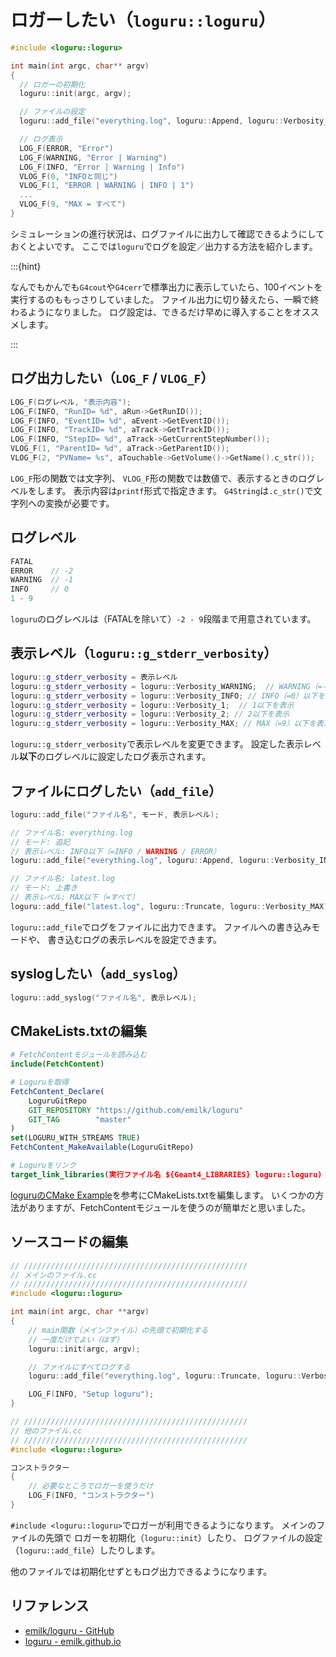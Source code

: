 # ロガーしたい（``loguru::loguru``）

```cpp
#include <loguru::loguru>

int main(int argc, char** argv)
{
  // ロガーの初期化
  loguru::init(argc, argv);

  // ファイルの設定
  loguru::add_file("everything.log", loguru::Append, loguru::Verbosity_MAX);

  // ログ表示
  LOG_F(ERROR, "Error")
  LOG_F(WARNING, "Error | Warning")
  LOG_F(INFO, "Error | Warning | Info")
  VLOG_F(0, "INFOと同じ")
  VLOG_F(1, "ERROR | WARNING | INFO | 1")
  ...
  VLOG_F(9, "MAX = すべて")
}
```

シミュレーションの進行状況は、ログファイルに出力して確認できるようにしておくとよいです。
ここでは``loguru``でログを設定／出力する方法を紹介します。

:::{hint}

なんでもかんでも``G4cout``や``G4cerr``で標準出力に表示していたら、100イベントを実行するのももっさりしていました。
ファイル出力に切り替えたら、一瞬で終わるようになりました。
ログ設定は、できるだけ早めに導入することをオススメします。

:::

## ログ出力したい（``LOG_F`` / ``VLOG_F``）

```cpp
LOG_F(ログレベル, "表示内容");
LOG_F(INFO, "RunID= %d", aRun->GetRunID());
LOG_F(INFO, "EventID= %d", aEvent->GetEventID());
LOG_F(INFO, "TrackID= %d", aTrack->GetTrackID());
LOG_F(INFO, "StepID= %d", aTrack->GetCurrentStepNumber());
VLOG_F(1, "ParentID= %d", aTrack->GetParentID());
VLOG_F(2, "PVName= %s", aTouchable->GetVolume()->GetName().c_str());
```

``LOG_F``形の関数では文字列、
``VLOG_F``形の関数では数値で、表示するときのログレベルをします。
表示内容は``printf``形式で指定きます。
``G4String``は``.c_str()``で文字列への変換が必要です。

## ログレベル

```cpp
FATAL
ERROR    // -2
WARNING  // -1
INFO     // 0
1 - 9
```

``loguru``のログレベルは（FATALを除いて）``-2 - 9``段階まで用意されています。

## 表示レベル（``loguru::g_stderr_verbosity``）

```cpp
loguru::g_stderr_verbosity = 表示レベル
loguru::g_stderr_verbosity = loguru::Verbosity_WARNING;  // WARNING（=-1）以下を表示
loguru::g_stderr_verbosity = loguru::Verbosity_INFO; // INFO（=0）以下を表示
loguru::g_stderr_verbosity = loguru::Verbosity_1;  // 1以下を表示
loguru::g_stderr_verbosity = loguru::Verbosity_2; // 2以下を表示
loguru::g_stderr_verbosity = loguru::Verbosity_MAX; // MAX（=9）以下を表示
```

``loguru::g_stderr_verbosity``で表示レベルを変更できます。
設定した表示レベル**以下**のログレベルに設定したログ表示されます。

## ファイルにログしたい（``add_file``）

```cpp
loguru::add_file("ファイル名", モード, 表示レベル);

// ファイル名: everything.log
// モード: 追記
// 表示レベル: INFO以下（=INFO / WARNING / ERROR）
loguru::add_file("everything.log", loguru::Append, loguru::Verbosity_INFO);

// ファイル名: latest.log
// モード: 上書き
// 表示レベル: MAX以下（=すべて）
loguru::add_file("latest.log", loguru::Truncate, loguru::Verbosity_MAX);
```

``loguru::add_file``でログをファイルに出力できます。
ファイルへの書き込みモードや、
書き込むログの表示レベルを設定できます。

## syslogしたい（``add_syslog``）

```cpp
loguru::add_syslog("ファイル名", 表示レベル);
```

## CMakeLists.txtの編集

```cmake
# FetchContentモジュールを読み込む
include(FetchContent)

# Loguruを取得
FetchContent_Declare(
    LoguruGitRepo
    GIT_REPOSITORY "https://github.com/emilk/loguru"
    GIT_TAG        "master"
)
set(LOGURU_WITH_STREAMS TRUE)
FetchContent_MakeAvailable(LoguruGitRepo)

# Loguruをリンク
target_link_libraries(実行ファイル名 ${Geant4_LIBRARIES} loguru::loguru)
```

[loguruのCMake Example](https://github.com/emilk/loguru/blob/master/loguru_cmake_example/CMakeLists.txt)を参考にCMakeLists.txtを編集します。
いくつかの方法がありますが、FetchContentモジュールを使うのが簡単だと思いました。

## ソースコードの編集

```cpp
// //////////////////////////////////////////////////
// メインのファイル.cc
// //////////////////////////////////////////////////
#include <loguru::loguru>

int main(int argc, char **argv)
{
    // main関数（メインファイル）の先頭で初期化する
    // 一度だけでよい（はず）
    loguru::init(argc, argv);

    // ファイルにすべてログする
    loguru::add_file("everything.log", loguru::Truncate, loguru::Verbosity_MAX);

    LOG_F(INFO, "Setup loguru");
}
```

```cpp
// //////////////////////////////////////////////////
// 他のファイル.cc
// //////////////////////////////////////////////////
#include <loguru::loguru>

コンストラクター
{
    // 必要なところでロガーを使うだけ
    LOG_F(INFO, "コンストラクター")
}
```

``#include <loguru::loguru>``でロガーが利用できるようになります。
メインのファイルの先頭で
ロガーを初期化（``loguru::init``）したり、
ログファイルの設定（``loguru::add_file``）したりします。

他のファイルでは初期化せずともログ出力できるようになります。

## リファレンス

- [emilk/loguru - GitHub](https://github.com/emilk/loguru)
- [loguru - emilk.github.io](https://emilk.github.io/loguru/index.html)

